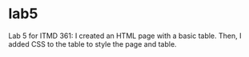 # lab5
Lab 5 for ITMD 361:
I created an HTML page with a basic table. Then, I added CSS to the table to style the page and table. 


